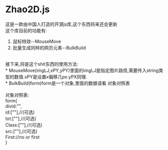 # Zhao2D.js

这是一款由中国人打造的开源js库,这个东西将来还会更新
<br>
这个库目前的功能有:<br>
1. 鼠标特效--MouseMove<br>
2. 批量生成同样的网页元素--BulkBuild<br>
<br>
接下来,将是这个shit东西的使用方法:<br>
* MouseMove(imgLJ,xPY,yPY)里面的imgLJ是指定图片路径,需要传入string类型的数值.xPY是设置x偏移几px.yPX同理.<br>
* BulkBuild(form)form是一个对象,里面的数据请看 对象对照表
<br>
<br>
对象对照表:<br>
form{<br>
  divid:"",<br>
  id:[""],//(可选)<br>
  txt:[""],//(可选)<br>
  Class:[""],//(可选)<br>
  src:[""],//(可选)<br>
  First://no or first<br>
}
